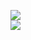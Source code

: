 [![](https://img.shields.io/badge/Made%20With-Github%20Spray-lightgrey.svg?style=for-the-badge&logo=github)](https://github.com/Annihil/github-spray#6381)  
[![](https://i.imgur.com/2DrTn0Z.gif)](https://github.com/Annihil/github-spray)